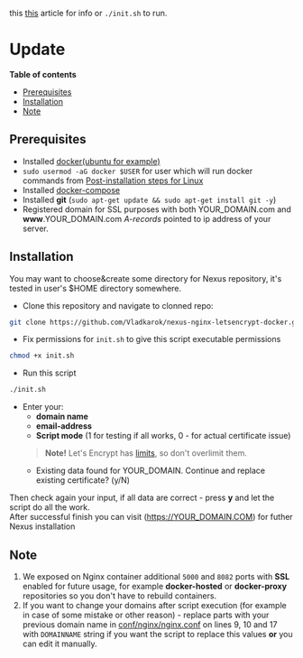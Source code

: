 this [this](https://medium.com/@numb95/setup-nexus-repository-manager-with-nginx-reverse-proxy-and-lets-encrypt-ssl-certificate-on-docker-1c1b05988ce3?sk=9025078deda34020ca7312d110b79673) article for info or `./init.sh` to run.

# Update

**Table of contents**  
- [Prerequisites](#prerequisitess)
- [Installation](#installation)
- [Note](#note)

## Prerequisites 
- Installed [docker(ubuntu for example)](https://docs.docker.com/engine/install/ubuntu/)
- `sudo usermod -aG docker $USER` for user which will run docker commands from [Post-installation steps for Linux](https://docs.docker.com/engine/install/linux-postinstall/)
- Installed [docker-compose](https://docs.docker.com/compose/install/)
- Installed **git** (`sudo apt-get update && sudo apt-get install git -y`)
- Registered domain for SSL purposes with both YOUR_DOMAIN.com and **www**.YOUR_DOMAIN.com *A-records* pointed to ip address of your server.

## Installation  
You may want to choose&create some directory for Nexus repository, it's tested in user's $HOME directory somewhere.
- Clone this repository and navigate to clonned repo:
```bash
git clone https://github.com/Vladkarok/nexus-nginx-letsencrypt-docker.git && cd nexus-nginx-letsencrypt-docker
```
- Fix permissions for `init.sh` to give this script executable permissions
```bash
chmod +x init.sh
```
- Run this script
```bash
./init.sh
```
- Enter your:
  - **domain name**
  - **email-address**
  - **Script mode** (1 for testing if all works, 0 - for actual certificate issue) 
  > **Note!** Let's Encrypt has [limits](https://letsencrypt.org/docs/rate-limits/), so don't overlimit them.  
  - Existing data found for YOUR_DOMAIN. Continue and replace existing certificate? (y/N)

Then check again your input, if all data are correct - press **y** and let the script do all the work.  
After successful finish you can visit (https://YOUR_DOMAIN.COM) for futher Nexus installation
## Note
1) We exposed on Nginx container additional `5000` and `8082` ports with **SSL** enabled for future usage, for example **docker-hosted** or **docker-proxy** repositories so you don't have to rebuild containers.
2) If you want to change your domains after script execution (for example in case of some mistake or other reason) - replace parts with your previous domain name in [conf/nginx/nginx.conf](https://github.com/Vladkarok/nexus-nginx-letsencrypt-docker/blob/master/confs/nginx/nginx.conf) on lines 9, 10 and 17 with `DOMAINNAME` string if you want the script to replace this values **or** you can edit it manually.
